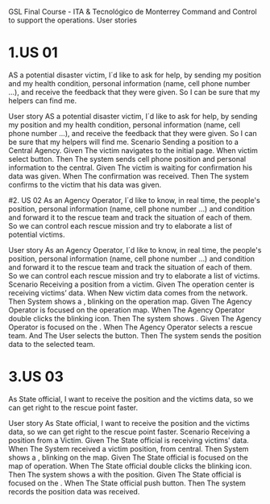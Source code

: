 GSL Final Course - ITA & Tecnológico de Monterrey
Command and Control to support the operations.
User stories 

# 1.US 01
AS a potential disaster victim,  I´d like to ask for help, by sending my position and my health condition, personal information (name, cell phone number …), and receive the feedback that they were given.   So I can be sure that my helpers can find me.



User story
AS a potential disaster victim,  I´d like to ask for help, by sending my position and my health condition, personal information (name, cell phone number …), and receive the feedback that they were given.   So I can be sure that my helpers will find me.
Scenario
Sending a position to a Central Agency.
Given
The victim navigates to the initial page.
When 
victim select <report position> button.
Then
The system sends cell phone position and personal information to the central. 
Given
The victim is waiting for confirmation his data was given.
When
The confirmation was received.
Then
The system confirms to the victim that his data was given.






#2. US 02
As an Agency Operator, I´d like to know, in real time, the people's position,  personal information (name, cell phone number …)  and condition and forward it to the rescue team and track the situation of each of them. So we can control each rescue mission and try to elaborate a list of potential victims.



User story
As an Agency Operator, I´d like to know, in real time, the people's position,  personal information (name, cell phone number …)  and condition and forward it to the rescue team and track the situation of each of them. So we can control each rescue mission and try to elaborate a list of victims.
Scenario
Receiving a position from a victim.
Given
The operation center is receiving victims’ data.
When
New victim data comes from the network.
Then
System shows a  <new position icon>, blinking on the operation map.
Given
The Agency Operator is focused on the operation map.
When 
The Agency Operator double clicks the blinking icon. 
Then
The system shows <forward position window>.
Given
The Agency Operator is focused on the  <forward position window>.
When 
The Agency Operator selects a rescue team. 
And
The User selects the <send position> button.
Then
The system sends the position data to the selected team.










# 3.US 03
As State official, I want to receive the position and the victims data, so we can get right to the rescue point faster.

User story
As State official, I want to receive the position and the victims data, so we can get right to the rescue point faster.
Scenario
Receiving a position from a Victim.
Given
The State official is receiving victims' data.
When
The System received a victim position, from central.
Then
System shows a  <new position icon>, blinking on the map.
Given
The State official is focused on the map of operation.
When 
The State official double clicks the blinking icon. 
Then
The system shows a <report window> with the position.
Given
The State official is focused on the  <report window>.
When
The State official push <position received> button.
Then
The system records the position data was received.


